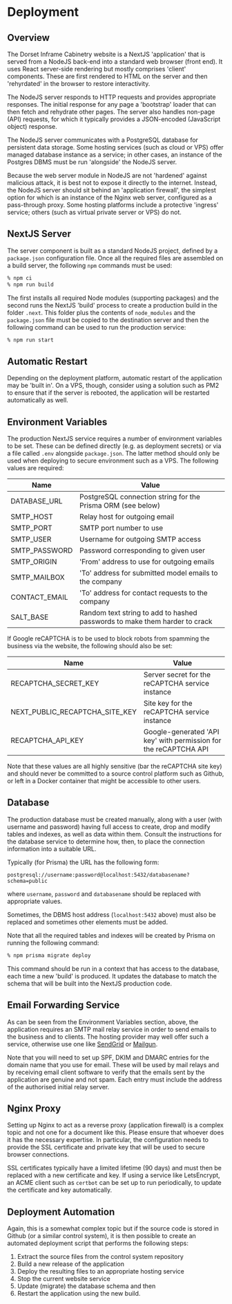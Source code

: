 # Deployment

## Overview

The Dorset Inframe Cabinetry website is a NextJS 'application' that is served from a NodeJS back-end into a standard web browser (front end). It uses React server-side rendering but mostly comprises 'client' components. These are first rendered to HTML on the server and then 'rehyrdated' in the browser to restore interactivity.

The NodeJS server responds to HTTP requests and provides appropriate responses. The initial response for any page a 'bootstrap' loader that can then fetch and rehydrate other pages. The server also handles non-page (API) requests, for which it typically provides a JSON-encoded (JavaScript object) response.

The NodeJS server communicates with a PostgreSQL database for persistent data storage. Some hosting services (such as cloud or VPS) offer managed database instance as a service; in other cases, an instance of the Postgres DBMS must be run 'alongside' the NodeJS server.

Because the web server module in NodeJS are not 'hardened' against malicious attack, it is best not to expose it directly to the internet. Instead, the NodeJS server should sit behind an 'application firewall', the simplest option for which is an instance of the Nginx web server, configured as a pass-through proxy. Some hosting platforms include a protective 'ingress' service; others (such as virtual private server or VPS) do not.

## NextJS Server

The server component is built as a standard NodeJS project, defined by a `package.json` configuration file. Once all the required files are assembled on a build server, the following `npm` commands must be used:

```sh
% npm ci
% npm run build
```

The first installs all required Node modules (supporting packages) and the second runs the NextJS 'build' process to create a production build in the folder `.next`. This folder plus the contents of `node_modules` and the `package.json` file must be copied to the destination server and then the following command can be used to run the production service:

```sh
% npm run start
```

## Automatic Restart

Depending on the deployment platform, automatic restart of the application may be 'built in'. On a VPS, though, consider using a solution such as PM2 to ensure that if the server is rebooted, the application will be restarted automatically as well.

## Environment Variables

The production NextJS service requires a number of environment variables to be set. These can be defined directly (e.g. as deployment secrets) or via a file called `.env` alongside `package.json`. The latter method should only be used when deploying to secure environment such as a VPS. The following values are required:

| Name          | Value                                                                      |
| ------------- | -------------------------------------------------------------------------- |
| DATABASE_URL  | PostgreSQL connection string for the Prisma ORM (see below)                |
| SMTP_HOST     | Relay host for outgoing email                                              |
| SMTP_PORT     | SMTP port number to use                                                    |
| SMTP_USER     | Username for outgoing SMTP access                                          |
| SMTP_PASSWORD | Password corresponding to given user                                       |
| SMTP_ORIGIN   | 'From' address to use for outgoing emails                                  |
| SMTP_MAILBOX  | 'To' address for submitted model emails to the company                     |
| CONTACT_EMAIL | 'To' address for contact requests to the company                           |
| SALT_BASE     | Random text string to add to hashed passwords to make them harder to crack |

If Google reCAPTCHA is to be used to block robots from spamming the business via the website, the following should also be set:

| Name                           | Value                                                            |
| ------------------------------ | ---------------------------------------------------------------- |
| RECAPTCHA_SECRET_KEY           | Server secret for the reCAPTCHA service instance                 |
| NEXT_PUBLIC_RECAPTCHA_SITE_KEY | Site key for the reCAPTCHA service instance                      |
| RECAPTCHA_API_KEY              | Google-generated 'API key' with permission for the reCAPTCHA API |

Note that these values are all highly sensitive (bar the reCAPTCHA site key) and should never be committed to a source control platform such as Github, or left in a Docker container that might be accessible to other users.

## Database

The production database must be created manually, along with a user (with username and password) having full access to create, drop and modify tables and indexes, as well as data within them. Consult the instructions for the database service to determine how, then, to place the connection information into a suitable URL.

Typically (for Prisma) the URL has the following form:

```
postgresql://username:password@localhost:5432/databasename?schema=public
```

where `username`, `password` and `databasename` should be replaced with appropriate values.

Sometimes, the DBMS host address (`localhost:5432` above) must also be replaced and sometimes other elements must be added.

Note that all the required tables and indexes will be created by Prisma on running the following command:

```sh
% npm prisma migrate deploy
```

This command should be run in a context that has access to the database, each time a new 'build' is produced. It updates the database to match the schema that will be built into the NextJS production code.

## Email Forwarding Service

As can be seen from the Environment Variables section, above, the application requires an SMTP mail relay service in order to send emails to the business and to clients. The hosting provider may well offer such a service, otherwise use one like [SendGrid](https://sendgrid.com/en-us/blog/smtp-relay-service-basics) or [Mailgun](https://www.mailgun.com/features/smtp-server/).

Note that you will need to set up SPF, DKIM and DMARC entries for the domain name that you use for email. These will be used by mail relays and by receiving email client software to verify that the emails sent by the application are genuine and not spam. Each entry must include the address of the authorised initial relay server.

## Nginx Proxy

Setting up Nginx to act as a reverse proxy (application firewall) is a complex topic and not one for a document like this. Please ensure that whoever does it has the necessary expertise. In particular, the configuration needs to provide the SSL certificate and private key that will be used to secure browser connections.

SSL certificates typically have a limited lifetime (90 days) and must then be replaced with a new certificate and key. If using a service like LetsEncrypt, an ACME client such as `certbot` can be set up to run periodically, to update the certificate and key automatically.

## Deployment Automation

Again, this is a somewhat complex topic but if the source code is stored in Github (or a similar control system), it is then possible to create an automated deployment script that performs the following steps:

1. Extract the source files from the control system repository
2. Build a new release of the application
3. Deploy the resulting files to an appropriate hosting service
4. Stop the current website service
5. Update (migrate) the database schema and then
6. Restart the application using the new build.
